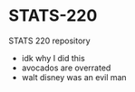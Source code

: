 # STATS-220
STATS 220 repository

* idk why I did this
* avocados are overrated
* walt disney was an evil man
